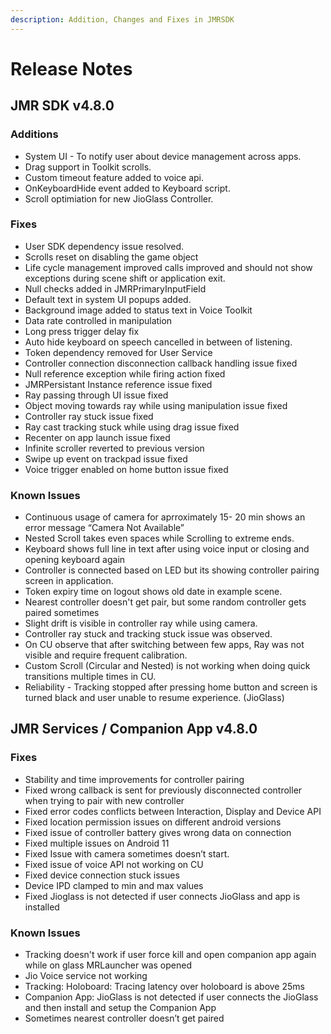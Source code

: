 ```yaml
---
description: Addition, Changes and Fixes in JMRSDK
---
```


# Release Notes

## JMR SDK v4.8.0

### Additions

* System UI - To notify user about device management across apps.
* Drag support in Toolkit scrolls.
* Custom timeout feature added to voice api.&#x20;
* OnKeyboardHide event added to Keyboard script.&#x20;
* Scroll optimiation for new JioGlass Controller.&#x20;

### Fixes

* User SDK dependency issue resolved.
* Scrolls reset on disabling the game object&#x20;
* Life cycle management improved calls improved and should not show exceptions during scene shift or application exit.&#x20;
* Null checks added in JMRPrimaryInputField&#x20;
* Default text in system UI popups added.&#x20;
* Background image added to status text in Voice Toolkit&#x20;
* Data rate controlled in manipulation
* Long press trigger delay fix&#x20;
* Auto hide keyboard on speech cancelled in between of listening.
* Token dependency removed for User Service&#x20;
* Controller connection disconnection callback handling issue fixed&#x20;
* Null reference exception while firing action fixed&#x20;
* JMRPersistant Instance reference issue fixed&#x20;
* Ray passing through UI issue fixed&#x20;
* Object moving towards ray while using manipulation issue fixed&#x20;
* Controller ray stuck issue fixed&#x20;
* Ray cast tracking stuck while using drag issue fixed&#x20;
* Recenter on app launch issue fixed&#x20;
* Infinite scroller reverted to previous version&#x20;
* Swipe up event on trackpad issue fixed&#x20;
* Voice trigger enabled on home button issue fixed

### Known Issues

* Continuous usage of camera for aprroximately 15- 20 min shows an error message “Camera Not Available”
* Nested Scroll takes even spaces while Scrolling to extreme ends.
* Keyboard shows full line in text after using voice input or closing and opening keyboard again
* Controller is connected based on LED but its showing controller pairing screen in application.
* Token expiry time on logout shows old date in example scene.
* Nearest controller doesn't get pair, but some random controller gets paired sometimes
* Slight drift is visible in controller ray while using camera.
* Controller ray stuck and tracking stuck issue was observed.
* On CU observe that after switching between few apps,  Ray was not visible and require frequent calibration.
* Custom Scroll (Circular and Nested) is not working when doing quick transitions multiple times in CU.
* Reliability - Tracking stopped after pressing home button and screen is turned black and user unable to resume experience. (JioGlass)

## JMR Services / Companion App v4.8.0

### Fixes

* Stability and time improvements for controller pairing
* Fixed wrong callback is sent for previously disconnected controller when trying to pair with new controller
* Fixed error codes conflicts between Interaction, Display and Device API
* Fixed location permission issues on different android versions
* Fixed issue of controller battery gives wrong data on connection
* Fixed multiple issues on Android 11
* Fixed Issue with camera sometimes doesn’t start.
* Fixed issue of voice API not working on CU
* Fixed device connection stuck issues
* Device IPD clamped to min and max values
* Fixed Jioglass is not detected if user connects JioGlass and app is installed

### Known Issues&#x20;

* Tracking doesn't work if user force kill and open companion app again while on glass MRLauncher was opened
* Jio Voice service not working
* Tracking: Holoboard: Tracing latency over holoboard is above 25ms
* Companion App: JioGlass is not detected if user connects the JioGlass and then install and setup the Companion App
* Sometimes nearest controller doesn’t get paired
